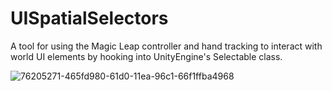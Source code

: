 # UISpatialSelectors
A tool for using the Magic Leap controller and hand tracking to interact with world UI elements by hooking into UnityEngine's Selectable class.
 
![76205271-465fd980-61d0-11ea-96c1-66f1ffba4968](https://user-images.githubusercontent.com/3331628/76226063-b895e580-61f3-11ea-81b6-3faf47a400b3.gif)
